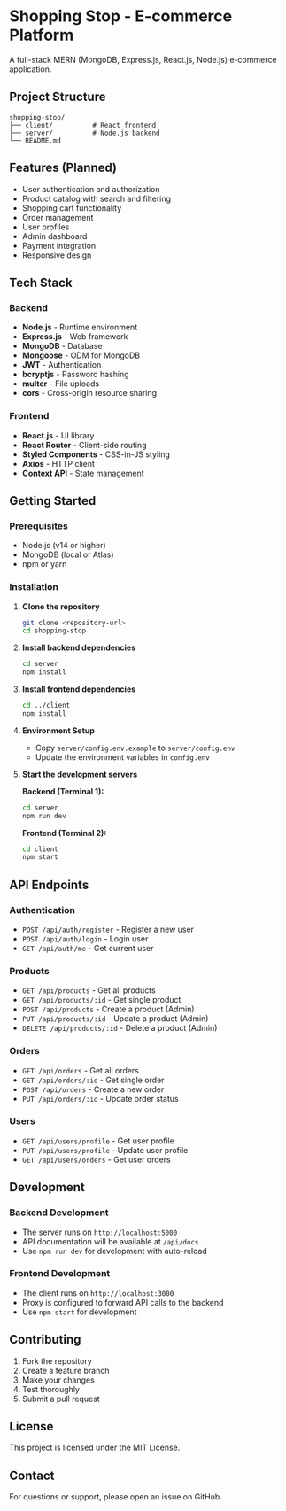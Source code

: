 # Shopping Stop - E-commerce Platform

A full-stack MERN (MongoDB, Express.js, React.js, Node.js) e-commerce application.

## Project Structure

```
shopping-stop/
├── client/          # React frontend
├── server/          # Node.js backend
└── README.md
```

## Features (Planned)

- User authentication and authorization
- Product catalog with search and filtering
- Shopping cart functionality
- Order management
- User profiles
- Admin dashboard
- Payment integration
- Responsive design

## Tech Stack

### Backend
- **Node.js** - Runtime environment
- **Express.js** - Web framework
- **MongoDB** - Database
- **Mongoose** - ODM for MongoDB
- **JWT** - Authentication
- **bcryptjs** - Password hashing
- **multer** - File uploads
- **cors** - Cross-origin resource sharing

### Frontend
- **React.js** - UI library
- **React Router** - Client-side routing
- **Styled Components** - CSS-in-JS styling
- **Axios** - HTTP client
- **Context API** - State management

## Getting Started

### Prerequisites
- Node.js (v14 or higher)
- MongoDB (local or Atlas)
- npm or yarn

### Installation

1. **Clone the repository**
   ```bash
   git clone <repository-url>
   cd shopping-stop
   ```

2. **Install backend dependencies**
   ```bash
   cd server
   npm install
   ```

3. **Install frontend dependencies**
   ```bash
   cd ../client
   npm install
   ```

4. **Environment Setup**
   - Copy `server/config.env.example` to `server/config.env`
   - Update the environment variables in `config.env`

5. **Start the development servers**

   **Backend (Terminal 1):**
   ```bash
   cd server
   npm run dev
   ```

   **Frontend (Terminal 2):**
   ```bash
   cd client
   npm start
   ```

## API Endpoints

### Authentication
- `POST /api/auth/register` - Register a new user
- `POST /api/auth/login` - Login user
- `GET /api/auth/me` - Get current user

### Products
- `GET /api/products` - Get all products
- `GET /api/products/:id` - Get single product
- `POST /api/products` - Create a product (Admin)
- `PUT /api/products/:id` - Update a product (Admin)
- `DELETE /api/products/:id` - Delete a product (Admin)

### Orders
- `GET /api/orders` - Get all orders
- `GET /api/orders/:id` - Get single order
- `POST /api/orders` - Create a new order
- `PUT /api/orders/:id` - Update order status

### Users
- `GET /api/users/profile` - Get user profile
- `PUT /api/users/profile` - Update user profile
- `GET /api/users/orders` - Get user orders

## Development

### Backend Development
- The server runs on `http://localhost:5000`
- API documentation will be available at `/api/docs`
- Use `npm run dev` for development with auto-reload

### Frontend Development
- The client runs on `http://localhost:3000`
- Proxy is configured to forward API calls to the backend
- Use `npm start` for development

## Contributing

1. Fork the repository
2. Create a feature branch
3. Make your changes
4. Test thoroughly
5. Submit a pull request

## License

This project is licensed under the MIT License.

## Contact

For questions or support, please open an issue on GitHub. 
